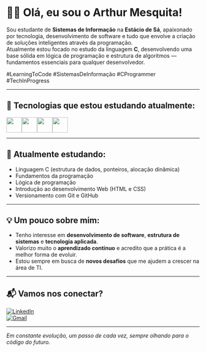 
# 👨‍💻 Olá, eu sou o Arthur Mesquita!

Sou estudante de **Sistemas de Informação** na **Estácio de Sá**, apaixonado por tecnologia, desenvolvimento de software e tudo que envolve a criação de soluções inteligentes através da programação.  
Atualmente estou focado no estudo da linguagem **C**, desenvolvendo uma base sólida em lógica de programação e estrutura de algoritmos — fundamentos essenciais para qualquer desenvolvedor.

#LearningToCode #SistemasDeInformação #CProgrammer #TechInProgress

---

## 🚀 Tecnologias que estou estudando atualmente:

<div style="display: flex; flex-wrap: wrap;">
  <img src="https://cdn.jsdelivr.net/gh/devicons/devicon/icons/c/c-original.svg" width="40" />
  <img src="https://cdn.jsdelivr.net/gh/devicons/devicon/icons/html5/html5-original.svg" width="40" />
  <img src="https://cdn.jsdelivr.net/gh/devicons/devicon/icons/css3/css3-original.svg" width="40" />
  <img src="https://cdn.jsdelivr.net/gh/devicons/devicon/icons/git/git-original.svg" width="40" />
</div>

---

## 🧠 Atualmente estudando:

- Linguagem C (estrutura de dados, ponteiros, alocação dinâmica)  
- Fundamentos da programação  
- Lógica de programação  
- Introdução ao desenvolvimento Web (HTML e CSS)  
- Versionamento com Git e GitHub  

---

## 💡 Um pouco sobre mim:

- Tenho interesse em **desenvolvimento de software**, **estrutura de sistemas** e **tecnologia aplicada**.  
- Valorizo muito o **aprendizado contínuo** e acredito que a prática é a melhor forma de evoluir.  
- Estou sempre em busca de **novos desafios** que me ajudem a crescer na área de TI.

---

## 📬 Vamos nos conectar?

[![LinkedIn](https://img.shields.io/badge/LinkedIn-Arthur%20Mesquita-0077B5?style=flat&logo=linkedin&logoColor=white)](https://www.linkedin.com/in/arthur-mesquita-07526334a)  
[![Gmail](https://img.shields.io/badge/E--mail-arthurmesquita11@gmail.com-red?style=flat&logo=gmail&logoColor=white)](mailto:arthurmesquita.dev@gmail.com)

---

*Em constante evolução, um passo de cada vez, sempre olhando para o código do futuro.*
